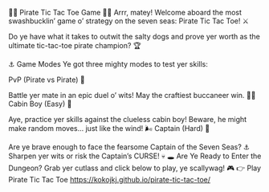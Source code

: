 🏴‍☠️ Pirate Tic Tac Toe Game 🏴‍☠️
Arrr, matey! Welcome aboard the most swashbucklin’ game o’ strategy on the seven seas: Pirate Tic Tac Toe! ⚔️

Do ye have what it takes to outwit the salty dogs and prove yer worth as the ultimate tic-tac-toe pirate champion? 🏆

⚓ Game Modes
Ye got three mighty modes to test yer skills:

PvP (Pirate vs Pirate) 👫

Battle yer mate in an epic duel o’ wits! May the craftiest buccaneer win. 🏴‍☠️
Cabin Boy (Easy) 🛟

Aye, practice yer skills against the clueless cabin boy! Beware, he might make random moves... just like the wind! 🌬️
Captain (Hard) 🧭

Are ye brave enough to face the fearsome Captain of the Seven Seas? ⚓ Sharpen yer wits or risk the Captain’s CURSE! 💀
🕳️ Are Ye Ready to Enter the Dungeon?
Grab yer cutlass and click below to play, ye scallywag! 🎮
👉 Play Pirate Tic Tac Toe https://kokojkj.github.io/pirate-tic-tac-toe/
